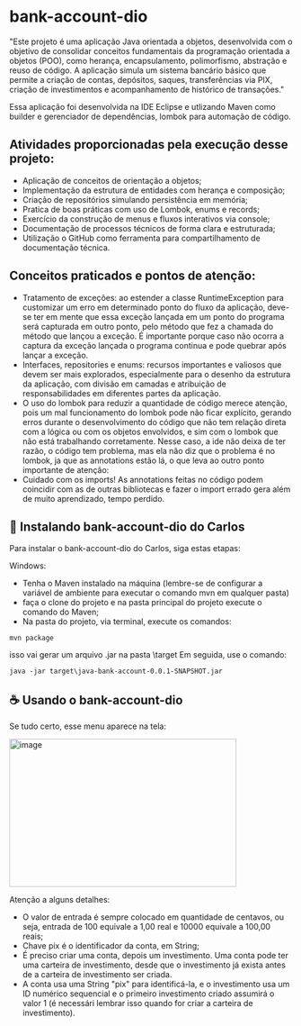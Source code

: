 # bank-account-dio

"Este projeto é uma aplicação Java orientada a objetos, desenvolvida com o objetivo de consolidar conceitos fundamentais da programação orientada a objetos (POO), como herança, encapsulamento, polimorfismo, abstração e reuso de código. A aplicação simula um sistema bancário básico que permite a criação de contas, depósitos, saques, transferências via PIX, criação de investimentos e acompanhamento de histórico de transações."

Essa aplicação foi desenvolvida na IDE Eclipse e utlizando Maven como builder e gerenciador de dependências, lombok para automação de código.

## Atividades proporcionadas pela execução desse projeto:

 - Aplicação de conceitos de orientação a objetos;
 - Implementação da estrutura de entidades com herança e composição;
 - Criação de repositórios simulando persistência em memória;
 - Pratica de boas práticas com uso de Lombok, enums e records;
 - Exercício da construção de menus e fluxos interativos via console;
 - Documentação de processos técnicos de forma clara e estruturada; 
 - Utilização o GitHub como ferramenta para compartilhamento de documentação técnica.

## Conceitos praticados e pontos de atenção:

  - Tratamento de exceções: ao estender a classe RuntimeException para customizar um erro em determinado ponto do fluxo da aplicação, deve-se ter em mente que essa exceção lançada em um ponto do programa será capturada em outro ponto, pelo método que fez a chamada do método que lançou a exceção. É importante porque caso não ocorra a captura da exceção lançada o programa continua e pode quebrar após lançar a exceção.
  - Interfaces, repositories e enums: recursos importantes e valiosos que devem ser mais explorados, especialmente para o desenho da estrutura da aplicação, com divisão em camadas e atribuição de responsabilidades em diferentes partes da aplicação.
  - O uso do lombok para reduzir a quantidade de código merece atenção, pois um mal funcionamento do lombok pode não ficar explícito, gerando erros durante o desenvolvimento do código que não tem relação direta com a lógica ou com os objetos envolvidos, e sim com o lombok que não está trabalhando corretamente. Nesse caso, a ide não deixa de ter razão, o código tem problema, mas ela não diz que o problema é no lombok, ja que as annotations estão lá, o que leva ao outro ponto importante de atenção:
  - Cuidado com os imports! As annotations feitas no código podem coincidir com as de outras bibliotecas e fazer o import errado gera além de muito aprendizado, tempo perdido.

## 🚀 Instalando bank-account-dio do Carlos

Para instalar o bank-account-dio do Carlos, siga estas etapas:

Windows:
- Tenha o Maven instalado na máquina (lembre-se de configurar a variável de ambiente para executar o comando mvn em qualquer pasta)
- faça o clone do projeto e na pasta principal do projeto execute o comando do Maven;
- Na pasta do projeto, via terminal, execute os comandos:
```
mvn package

```
isso vai gerar um arquivo .jar na pasta \target
Em seguida, use o comando:
```
java -jar target\java-bank-account-0.0.1-SNAPSHOT.jar
```
## ☕ Usando o bank-account-dio

Se tudo certo, esse menu aparece na tela:

<img width="404" height="263" alt="image" src="https://github.com/user-attachments/assets/b221dd15-b931-4bf2-9c4a-d8e48be1cdd8" />


Atenção a alguns detalhes: 

- O valor de entrada é sempre colocado em quantidade de centavos, ou seja, entrada de 100 equivale a 1,00 real e 10000 equivale a 100,00 reais;
- Chave pix é o identificador da conta, em String;
- É preciso criar uma conta, depois um investimento. Uma conta pode ter uma carteira de investimento, desde que o investimento já exista antes de a carteira de investimento ser criada.
- A conta usa uma String "pix" para identificá-la, e o investimento usa um ID numérico sequencial e o primeiro investimento criado assumirá o valor 1 (é necessári lembrar isso quando for criar a carteira de investimento).




